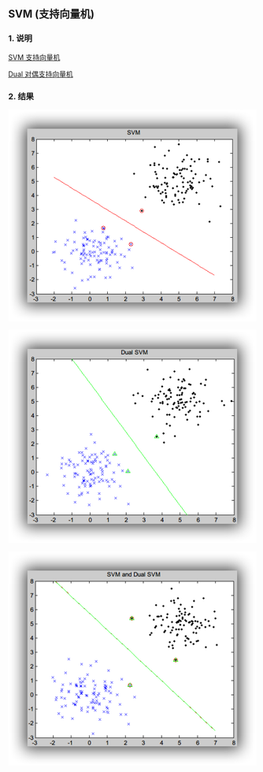 ## SVM (支持向量机)


### 1. 说明

[SVM 支持向量机](http://blog.csdn.net/endlch/article/details/46843903)

[Dual 对偶支持向量机](http://blog.csdn.net/endlch/article/details/46851361)

### 2. 结果

![](./pictures/result.png)

![](./pictures/resultDual.png)

![](./pictures/resultDouble.png)
